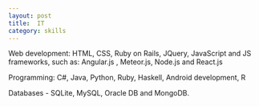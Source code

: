 ```yaml
---
layout: post
title:  IT
category: skills
---
```

Web development: HTML, CSS, Ruby on Rails, JQuery, JavaScript and JS frameworks, such as: Angular.js , Meteor.js, Node.js and React.js

Programming: C#, Java, Python, Ruby, Haskell, Android development, R

Databases - SQLite, MySQL, Oracle DB and MongoDB.
